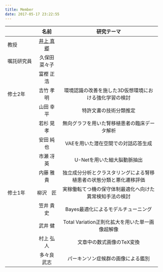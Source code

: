 ```yaml
---
title: Member
date: 2017-05-17 23:22:55
---
```


||名前|研究テーマ|
|:-|:-:|:-:|
|教授|[井上 真郷](./inoue)|  |
|嘱託研究員|久保田 菜々子|　|
|　　　　　|富樫 正浩|　|
|修士2年|吉竹 孝明|環境認識の改善を施した3D仮想環境における強化学習の検討|
|      |山田 幸平|特許文書の技術分類推定|
|      |若杉 晃孝|無向グラフを用いた腎移植患者の臨床データ解析|
|      |安田 純也|VAEを用いた潜在空間での対話応答生成|
|      |市瀬 冴英|U-Netを用いた細大脳動脈抽出|
|      |内藤 雅貴|独立成分分析とクラスタリングによる腎移植患者の状態分類と悪化遷移評価|
|修士1年|柳沢　匠|実稼働転てつ機の保守体制最適化へ向けた異常検知手法の検討|
|      |笠井 貴史|Bayes最適化によるモデルチューニング|
|      |武井 健|Total Variation正則化拡大を用いた単一画像超解像|
|      |村上 弘人|文章中の数式画像のTeX変換|
|      |多々良 武志|パーキンソン症候群の画像による鑑別|
